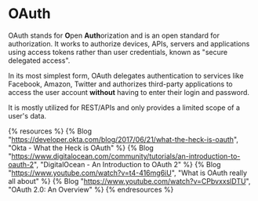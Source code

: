 # OAuth

OAuth stands for **O**pen **Auth**orization and is an open standard for authorization. It works to authorize devices, APIs, servers and applications using access tokens rather than user credentials, known as "secure delegated access".

In its most simplest form, OAuth delegates authentication to services like Facebook, Amazon, Twitter and authorizes third-party applications to access the user account **without** having to enter their login and password.

It is mostly utilized for REST/APIs and only provides a limited scope of a user's data.

{% resources %}
  {% Blog "https://developer.okta.com/blog/2017/06/21/what-the-heck-is-oauth", "Okta - What the Heck is OAuth" %}
  {% Blog "https://www.digitalocean.com/community/tutorials/an-introduction-to-oauth-2", "DigitalOcean - An Introduction to OAuth 2" %}
  {% Blog "https://www.youtube.com/watch?v=t4-416mg6iU", "What is OAuth really all about" %}
  {% Blog "https://www.youtube.com/watch?v=CPbvxxslDTU", "OAuth 2.0: An Overview" %}
{% endresources %}
